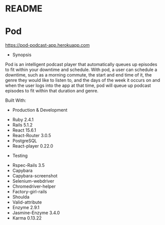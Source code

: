 # README

# Pod

https://pod-podcast-app.herokuapp.com

* Synopsis

Pod is an intelligent podcast player that automatically queues up episodes to fit within your downtime and schedule. With pod, a user can schedule a downtime, such as a morning commute, the start and end time of it, the genre they would like to listen to, and the days of the week it occurs on and when the user logs into the app at that time, pod will queue up podcast episodes to fit within that duration and genre.

Built With:

* Production & Development

- Ruby 2.4.1
- Rails 5.1.2
- React 15.6.1
- React-Router 3.0.5
- PostgreSQL
- React-player 0.22.0


* Testing

- Rspec-Rails 3.5
- Capybara
- Capybara-screenshot
- Selenium-webdriver
- Chromedriver-helper
- Factory-girl-rails
- Shoulda
- Valid-attribute
- Enzyme 2.9.1
- Jasmine-Enzyme 3.4.0
- Karma 0.13.22
